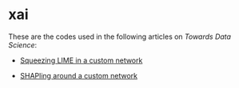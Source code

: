 # xai

These are the codes used in the following articles on *Towards Data Science*:

- [Squeezing LIME in a custom network](https://towardsdatascience.com/squeezing-lime-in-a-custom-network-7aa30386d342)

- [SHAPling around a custom network](https://towardsdatascience.com/shapling-around-a-custom-network-636b97b40628)

